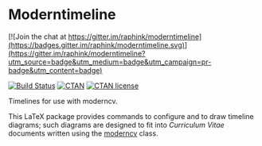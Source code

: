 Moderntimeline
==============

[![Join the chat at https://gitter.im/raphink/moderntimeline](https://badges.gitter.im/raphink/moderntimeline.svg)](https://gitter.im/raphink/moderntimeline?utm_source=badge&utm_medium=badge&utm_campaign=pr-badge&utm_content=badge)

[![Build Status](https://img.shields.io/travis/raphink/moderntimeline/master.svg)](https://travis-ci.org/raphink/moderntimeline)
[![CTAN](https://img.shields.io/ctan/v/moderntimeline.svg)](https://www.ctan.org/pkg/moderntimeline)
[![CTAN license](https://img.shields.io/ctan/l/moderntimeline.svg)](https://www.ctan.org/pkg/moderntimeline)

Timelines for use with moderncv.

This LaTeX package provides commands to configure and to draw
timeline diagrams; such diagrams are designed to fit into
*Curriculum Vitae* documents written using the
[moderncv](https://www.ctan.org/pkg/moderncv) class.

